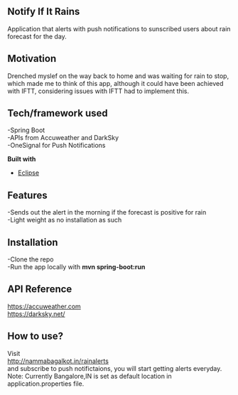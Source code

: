 ## Notify If It Rains
Application that alerts with push notifications to sunscribed users about rain forecast for the day.

## Motivation
Drenched myslef on the way back to home and was waiting for rain to stop, which made me to think of this app, although it could have been achieved with IFTT, considering issues with IFTT had to implement this.

## Tech/framework used
-Spring Boot <br/>
-APIs from Accuweather and DarkSky <br/>
-OneSignal for Push Notifications

<b>Built with</b>
- [Eclipse](https://eclispe.org)

## Features
-Sends out the alert in the morning if the forecast is positive for rain <br/>
-Light weight as no installation as such


## Installation
-Clone the repo <br/>
-Run the app locally with **mvn spring-boot:run**

## API Reference
https://accuweather.com  <br/>
https://darksky.net/




## How to use?
Visit <br/>
http://nammabagalkot.in/rainalerts  <br/>
and subscribe to push notifictaions, you will start getting alerts everyday.
Note: Currently Bangalore,IN is set as default location in application.properties file.
